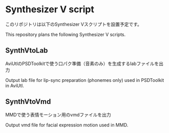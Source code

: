 # Synthesizer V script

このリポジトリは以下のSynthesizer Vスクリプトを設置予定です。

This repository plans the following Synthesizer V scripts.


## SynthVtoLab

AviUtlのPSDToolkitで使う口パク準備（音素のみ）を生成するlabファイルを出力

Output lab file for lip-sync preparation (phonemes only) used in PSDToolkit in AviUtl.


## SynthVtoVmd

MMDで使う表情モーション用のvmdファイルを出力

Output vmd file for facial expression motion used in MMD.


<!--
# Script usage - スクリプトの使い方

1. リリースページからzipファイルをダウンロードしてください。
1. SynthVtoLabフォルダまたはSynthVtoVmdフォルダをSynthesiver Vのscriptフォルダへコピーしてください。
1. Synthesizer Vを起動すると、上部メニューのスクリプトに「SynthV to Lab」と「SynthV to Vmd」が増えているので、用途に合わせてご利用ください。

*単体でも動きます*
-->
